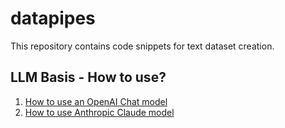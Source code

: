 # datapipes

This repository contains code snippets for text dataset creation.

## LLM Basis - How to use?

1. [How to use an OpenAI Chat model](https://colab.research.google.com/github/patrickfleith/datapipes/blob/main/How_to_use_an_OpenAI_Chat_model.ipynb)
2. [How to use Anthropic Claude model](https://colab.research.google.com/github/patrickfleith/datapipes/blob/main/How_to_use_Anthropic_Claude_model.ipynb)
